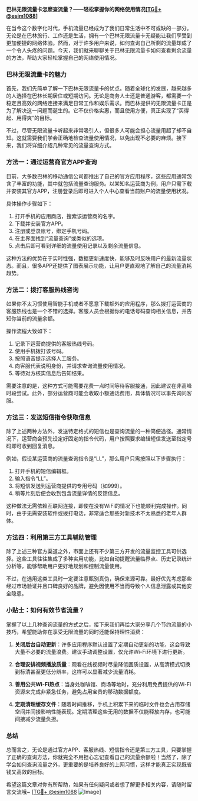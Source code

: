 **巴林无限流量卡怎麽查流量？——轻松掌握你的网络使用情况[[TG💪+ @esim1088](https://t.me/s/esim1088)]**

在当今这个数字化时代，手机流量已经成为了我们日常生活中不可或缺的一部分。无论是在巴林旅行、工作还是生活，拥有一个巴林无限流量卡无疑能让我们享受到更加便捷的网络体验。然而，对于许多用户来说，如何查询自己所剩的流量却成了一个令人头疼的问题。今天，我们就来聊聊关于巴林无限流量卡如何查看剩余流量的方法，帮助大家轻松掌握自己的网络使用情况。

### 巴林无限流量卡的魅力

首先，我们先简单了解一下巴林无限流量卡的优点。随着全球化的发展，越来越多的人选择在巴林长期居住或短期访问。无论是商务人士还是普通游客，都需要一个稳定且高效的网络连接来满足日常工作和娱乐需求。而巴林提供的无限流量卡正是为了解决这一问题而诞生的。它不仅价格实惠，而且使用方便，真正实现了“买得起、用得爽”的目标。

不过，尽管无限流量卡听起来非常吸引人，但很多人可能会担心流量用超了却不自知。这就需要我们学会正确地检查流量使用情况，以免出现不必要的麻烦。接下来，我们将详细介绍几种常见的流量查询方式。

### 方法一：通过运营商官方APP查询

目前，大多数巴林的移动通信公司都推出了自己的官方应用程序，这些应用通常包含了丰富的功能，其中就包括流量查询服务。以某知名运营商为例，用户只需下载并安装其官方APP，注册登录后即可进入个人中心查看当前账户的流量使用状况。

具体操作步骤如下：
1. 打开手机的应用商店，搜索该运营商的名字。
2. 下载并安装官方APP。
3. 注册或登录账号，绑定手机号码。
4. 在主界面找到“流量查询”或类似的选项。
5. 点击后即可看到详细的流量使用记录以及剩余流量信息。

这种方法的优势在于实时性强，数据更新速度快，能够及时反映用户的最新流量状态。而且，很多APP还提供了图表展示功能，让用户更直观地了解自己的流量消耗趋势。

### 方法二：拨打客服热线咨询

如果你不太习惯使用智能手机或者不愿意下载额外的应用程序，那么拨打运营商的客服热线也是一个不错的选择。客服人员会根据你的电话号码查询相关信息，并告知你当前的流量余额。

操作流程大致如下：
1. 记录下运营商提供的客服热线号码。
2. 使用手机拨打该号码。
3. 按照语音提示选择人工服务。
4. 向客服代表说明身份，并请求查询流量使用情况。
5. 等待对方核实信息后告知结果。

需要注意的是，这种方式可能需要花费一点时间等待客服接通，因此建议在非高峰时段尝试。此外，部分运营商可能会收取小额通话费用，具体情况可以事先询问客服。

### 方法三：发送短信指令获取信息

除了上述两种方法外，发送特定格式的短信也是查询流量的一种简便途径。通常情况下，运营商会预先设定好固定的指令代码，用户按照要求编辑短信发送至指定号码即可收到回复消息。

例如，假设某运营商的流量查询指令是“LL”，那么用户只需按照以下步骤执行：
1. 打开手机的短信编辑框。
2. 输入指令“LL”。
3. 将短信发送到运营商提供的专用号码（如999）。
4. 稍等片刻后便会收到包含流量详情的反馈信息。

这种做法无需依赖互联网连接，即使在没有WiFi的情况下也能顺利完成操作。同时，由于无需安装软件或拨打电话，非常适合那些对新技术不太熟悉的老年人群体。

### 方法四：利用第三方工具辅助管理

除了上述三种官方渠道之外，市面上还有不少第三方开发的流量监控工具可供选择。这些工具往往集成了多种实用功能，比如自动提醒流量临界点、历史记录统计分析等，能够帮助用户更好地规划和控制流量使用。

不过，在选用这类工具时一定要注意甄别真伪，确保来源可靠。最好优先考虑那些经过市场验证并且口碑良好的品牌，避免因使用不当而导致个人信息泄露或其他安全隐患。

### 小贴士：如何有效节省流量？

掌握了以上几种查询流量的方式之后，接下来我们再给大家分享几个节约流量的小技巧，希望能助你在享受无限流量的同时还能保持理性消费：

1. **关闭后台自动更新**：许多应用程序默认设置了定期自动更新的功能，这会导致大量不必要的流量浪费。建议手动调整设置，仅允许Wi-Fi环境下进行更新。
   
2. **合理安排视频播放质量**：观看在线视频时尽量降低画质设置，从高清模式切换到标清甚至更低分辨率，这样可以显著减少流量消耗。
   
3. **善用公共Wi-Fi热点**：当身处咖啡馆、商场等地时，充分利用免费提供的Wi-Fi资源来完成非紧急任务，避免占用宝贵的移动数据额度。

4. **定期清理缓存文件**：随着时间推移，手机上积累下来的临时文件也会占用存储空间并间接影响性能表现。定期清理这些无用的数据不仅能释放内存，也可能间接减少流量负担。

### 总结

总而言之，无论是通过官方APP、客服热线、短信指令还是第三方工具，只要掌握了正确的查询方法，你就完全不用担心忘记查看自己的流量余额啦！当然了，除了学会如何查询流量之外，更重要的是培养良好的上网习惯，这样才能真正实现既省钱又高效的目标。

希望这篇文章对你有所帮助，如果有任何疑问或者想了解更多相关内容，请随时留言交流哦~ [[TG💪+ @esim1088](https://t.me/s/esim1088) ![Image](https://i.postimg.cc/4NQfJmqS/Snipaste-2025-05-13-00-14-12.png)]